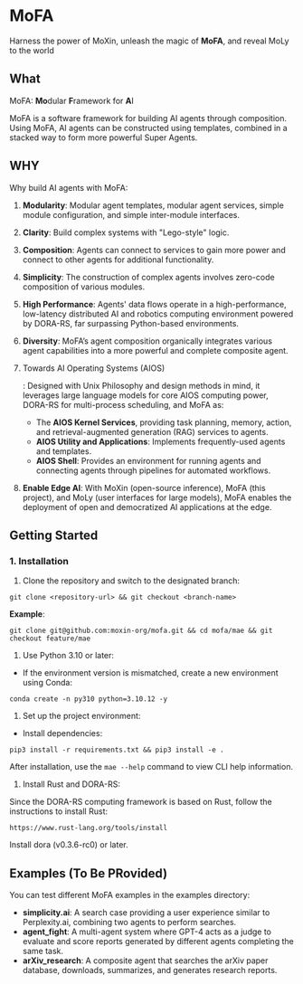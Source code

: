 # **MoFA**

Harness the power of MoXin, unleash the magic of **MoFA**, and reveal MoLy to the world

## What

MoFA: **Mo**dular **F**ramework for **A**I 

MoFA is a software framework for building AI agents through composition. Using MoFA, AI agents can be constructed using templates, combined in a stacked way to form more powerful Super Agents.

## WHY

Why build AI agents with MoFA:

1. **Modularity**: Modular agent templates, modular agent services, simple module configuration, and simple inter-module interfaces.

2. **Clarity**: Build complex systems with "Lego-style" logic.

3. **Composition**: Agents can connect to services to gain more power and connect to other agents for additional functionality.

4. **Simplicity**: The construction of complex agents involves zero-code composition of various modules.

5. **High Performance**: Agents' data flows operate in a high-performance, low-latency distributed AI and robotics computing environment powered by DORA-RS, far surpassing Python-based environments.

6. **Diversity**: MoFA’s agent composition organically integrates various agent capabilities into a more powerful and complete composite agent.

7. Towards AI Operating Systems (AIOS)

   : Designed with Unix Philosophy and design methods in mind, it leverages large language models for core AIOS computing power, DORA-RS for multi-process scheduling, and MoFA as:

   - The **AIOS Kernel Services**, providing task planning, memory, action, and retrieval-augmented generation (RAG) services to agents.
   - **AIOS Utility and Applications**: Implements frequently-used agents and templates.
   - **AIOS Shell**: Provides an environment for running agents and connecting agents through pipelines for automated workflows.

8. **Enable Edge AI**: With MoXin (open-source inference), MoFA (this project), and MoLy (user interfaces for large models), MoFA enables the deployment of open and democratized AI applications at the edge.

## Getting Started

### 1. Installation

1. Clone the repository and switch to the designated branch:

```
git clone <repository-url> && git checkout <branch-name>
```

**Example**:

```
git clone git@github.com:moxin-org/mofa.git && cd mofa/mae && git checkout feature/mae
```

1. Use Python 3.10 or later:

- If the environment version is mismatched, create a new environment using Conda:

```
conda create -n py310 python=3.10.12 -y
```

1. Set up the project environment:

- Install dependencies:

```
pip3 install -r requirements.txt && pip3 install -e .
```

After installation, use the `mae --help` command to view CLI help information.

1. Install Rust and DORA-RS:

Since the DORA-RS computing framework is based on Rust, follow the instructions to install Rust:

```
https://www.rust-lang.org/tools/install
```

Install dora (v0.3.6-rc0) or later.

## Examples (To Be PRovided)

You can test different MoFA examples in the examples directory:

- **simplicity.ai**: A search case providing a user experience similar to Perplexity.ai, combining two agents to perform searches.
- **agent_fight**: A multi-agent system where GPT-4 acts as a judge to evaluate and score reports generated by different agents completing the same task.
- **arXiv_research**: A composite agent that searches the arXiv paper database, downloads, summarizes, and generates research reports.